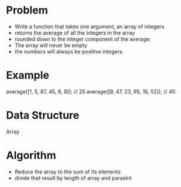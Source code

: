 # Problem

- Write a function that takes one argument, an array of integers
- returns the average of all the integers in the array
- rounded down to the integer component of the average. 
- The array will never be empty
- the numbers will always be positive integers.

# Example

average([1, 5, 87, 45, 8, 8]);       // 25
average([9, 47, 23, 95, 16, 52]);    // 40

# Data Structure

Array

# Algorithm

- Reduce the array to the sum of its elements
- divide that result by length of array and parseInt
